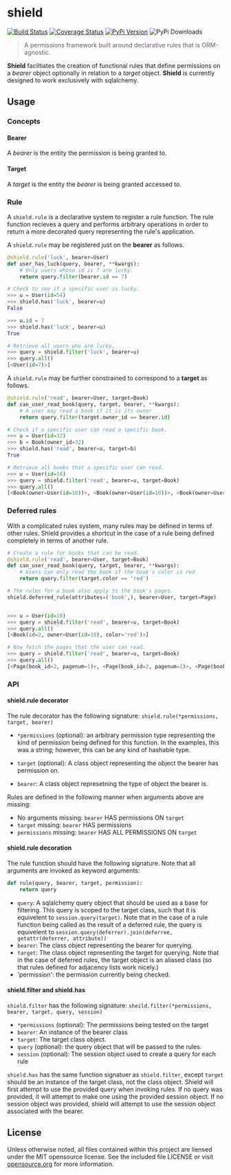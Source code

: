 # shield
[![Build Status](https://travis-ci.org/concordusapps/python-shield.png?branch=master)](https://travis-ci.org/concordusapps/python-shield)
[![Coverage Status](https://coveralls.io/repos/concordusapps/python-shield/badge.png?branch=master)](https://coveralls.io/r/concordusapps/python-shield?branch=master)
[![PyPi Version](https://pypip.in/v/shield/badge.png)](https://pypi.python.org/pypi/scim)
![PyPi Downloads](https://pypip.in/d/shield/badge.png)
> A permissions framework built around declarative rules that is ORM-agnostic.

**Shield** faciltiates the creation of functional rules that define permissions on a *bearer* object optionally in relation to a *target* object. **Shield** is currently designed to work exclusively with sqlalchemy.

## Usage

### Concepts

#### Bearer

A *bearer* is the entity the permission is being granted to.

#### Target

A *target* is the entity the *bearer* is being granted accessed to.

### Rule

A `shield.rule` is a declarative system to register a rule function.  The rule
function recieves a query and performs arbitrary operations in order to return
a more decorated query representing the rule's application.

A `shield.rule` may be registered just on the **bearer** as follows.

```python
@shield.rule('luck', bearer=User)
def user_has_luck(query, bearer, **kwargs):
    # Only users whose id is 7 are lucky.
    return query.filter(bearer.id == 7)

# Check to see if a specific user is lucky.
>>> u = User(id=54)
>>> shield.has('luck', bearer=u)
False

>>> u.id = 7
>>> shield.has('luck', bearer=u)
True

# Retrieve all users who are lucky.
>>> query = shield.filter('luck', bearer=u)
>>> query.all()
[<User(id=7)>]
```

A `shield.rule` may be further constrained to correspond to a **target** as
follows.

```python
@shield.rule('read', bearer=User, target=Book)
def can_user_read_book(query, target, bearer, **kwargs):
    # A user may read a book if it is its owner
    return query.filter(target.owner_id == bearer.id)

# Check if a specific user can read a specific book.
>>> u = User(id=32)
>>> b = Book(owner_id=32)
>>> shield.has('read', bearer=u, target=b)
True

# Retrieve all books that a specific user can read.
>>> u = User(id=10)
>>> query = shield.filter('read', bearer=u, target=Book)
>>> query.all()
[<Book(owner=User(id=10))>, <Book(owner=User(id=10))>, <Book(owner=User(id=10))>]
```

### Deferred rules

With a complicated rules system, many rules may be defined in terms of other
rules.  Shield provides a shortcut in the case of a rule being defined
completely in terms of another rule.

```python
# Create a rule for books that can be read.
@shield.rule('read', bearer=User, target=Book)
def can_user_read_book(query, target, bearer, **kwargs):
    # Users can only read the book if the book's color is red
    return query.filter(target.color == 'red')

# The rules for a book also apply to the book's pages.
shield.deferred_rule(attributes=('book',), bearer=User, target=Page)


>>> u = User(id=10)
>>> query = shield.filter('read', bearer=u, target=Book)
>>> query.all()
[<Book(id=2, owner=User(id=10), color='red')>]

# Now fetch the pages that the user can read.
>>> query = shield.filter('read', bearer=u, target=Book)
>>> query.all()
[<Page(book_id=2, pagenum=1)>, <Page(book_id=2, pagenum=2)>, <Page(book_id=2, pagenum=3)>]
```

### API

#### shield.rule decorator

The rule decorator has the following signature:
`shield.rule(*permissions, target, bearer)`
 * `*permissions` (optional): an arbitrary permission type representing the
   kind of permission being defined for this function.  In the examples, this
   was a string; however, this can be any kind of hashable type.

 * `target` (optional): A class object representing the object the bearer has
   permission on.

 * `bearer`: A class object represetning the type of object the bearer is.

Rules are defined in the following manner when arguments above are missing:
 * No arguments missing: `bearer` HAS permissions ON `target`
 * `target` missing: `bearer` HAS permissions
 * `permissions` missing: `bearer` HAS ALL PERMISSIONS ON `target`

#### shield.rule decoration

The rule function should have the following signature.  Note that all arguments
are invoked as keyword arguments:
```python
def rule(query, bearer, target, permission):
    return query
```
 * `query`: A sqlalchemy query object that should be used as a base for
   filtering.  This query is scoped to the target class, such that it is
   equivelent to `session.query(target)`.  Note that in the case of a rule
   function being called as the result of a deferred rule, the query is
   equivelent to
   `session.query(deferrer).join(deferree, getattr(deferrer, attribute))`
 * `bearer`: The class object representing the bearer for querying.
 * `target`: The class object representing the target for querying.  Note that
   in the case of deferred rules, the target object is an aliased class (so
   that rules defined for adjacency lists work nicely.)
 * 'permission': the permission currently being checked.

#### shield.filter and shield.has

`shield.filter` has the following signature:
`sheild.filter(*permissions, bearer, target, query, session)`
 * `*permissions` (optional): The permissions being tested on the target
 * `bearer`: An instance of the bearer class
 * `target`: The target class object.
 * `query` (optional): the query object that will be passed to the rules.
 * `session` (optional): The session object used to create a query for each
   rule

`shield.has` has the same function signatuer as `shield.filter`, except
`target` should be an instance of the target class, not the class object.
Shield will first attempt to use the provided query when invoking rules.  If no
query was provided, it will attempt to make one using the provided session
object.  If no session object was provided, shield will attempt to use the
session object associated with the bearer.

## License
Unless otherwise noted, all files contained within this project are liensed under the MIT opensource license. See the included file LICENSE or visit [opensource.org][] for more information.

[opensource.org]: http://opensource.org/licenses/MIT
